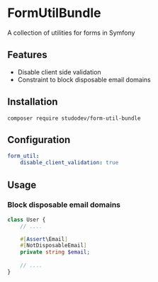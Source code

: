 # FormUtilBundle
A collection of utilities for forms in Symfony

## Features
* Disable client side validation
* Constraint to block disposable email domains

## Installation
```
composer require studodev/form-util-bundle
```

## Configuration
```YAML
form_util:
    disable_client_validation: true 
```

## Usage
### Block disposable email domains 
```PHP
class User {
    // ....

    #[Assert\Email]
    #[NotDisposableEmail]
    private string $email;
    
    // ....
}
```
